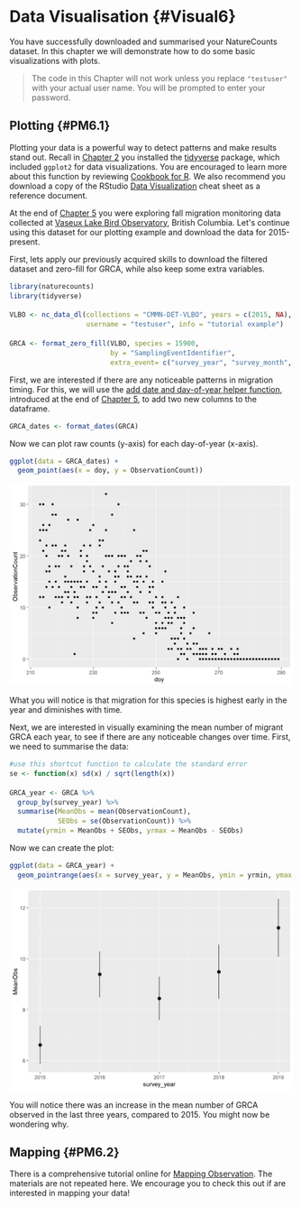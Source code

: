 # Data Visualisation {#Visual6}



You have successfully downloaded and summarised your NatureCounts dataset. In this chapter we will demonstrate how to do some basic visualizations with plots. 

> The code in this Chapter will not work unless you replace `"testuser"` with your actual user name. You will be prompted to enter your password. 

## Plotting {#PM6.1}

Plotting your data is a powerful way to detect patterns and make results stand out. Recall in [Chapter 2](#Package2.2) you installed the [tidyverse](https://www.tidyverse.org/) package, which included `ggplot2` for data visualizations. You are encouraged to learn more about this function by reviewing [Cookbook for R](http://www.cookbook-r.com/Graphs/). We also recommend you download a copy of the RStudio [Data Visualization](https://rstudio.com/wp-content/uploads/2015/03/ggplot2-cheatsheet.pdf) cheat sheet as a reference document.

At the end of [Chapter 5](#Manip5) you were exploring fall migration monitoring data collected at [Vaseux Lake Bird Observatory](https://naturecounts.ca/nc/default/datasets.jsp?code=CMMN-DET-VLBO), British Columbia. Let's continue using this dataset for our plotting example and download the data for 2015-present. 

First, lets apply our previously acquired skills to download the filtered dataset and zero-fill for GRCA, while also keep some extra variables. 


```r
library(naturecounts)
library(tidyverse)

VLBO <- nc_data_dl(collections = "CMMN-DET-VLBO", years = c(2015, NA), 
                   username = "testuser", info = "tutorial example")

GRCA <- format_zero_fill(VLBO, species = 15900, 
                         by = "SamplingEventIdentifier", 
                         extra_event= c("survey_year", "survey_month", "survey_day"))
```

First, we are interested if there are any noticeable patterns in migration timing. For this, we will use the [add date and day-of-year helper function](https://birdstudiescanada.github.io/naturecounts/reference/format_dates.html), introduced at the end of [Chapter 5](#Manip5.3), to add two new columns to the dataframe. 


```r
GRCA_dates <- format_dates(GRCA)
```

Now we can plot raw counts (y-axis) for each day-of-year (x-axis). 


```r
ggplot(data = GRCA_dates) + 
  geom_point(aes(x = doy, y = ObservationCount))
```

<img src="06-VisualData_files/figure-html/plot1VLBO-1.png" width="672" />

What you will notice is that migration for this species is highest early in the year and diminishes with time. 

Next, we are interested in visually examining the mean number of migrant GRCA each year, to see if there are any noticeable changes over time. First, we need to summarise the data: 


```r
#use this shortcut function to calculate the standard error
se <- function(x) sd(x) / sqrt(length(x))

GRCA_year <- GRCA %>% 
  group_by(survey_year) %>% 
  summarise(MeanObs = mean(ObservationCount), 
            SEObs = se(ObservationCount)) %>%   
  mutate(yrmin = MeanObs + SEObs, yrmax = MeanObs - SEObs)
```

Now we can create the plot: 


```r
ggplot(data = GRCA_year) +  
  geom_pointrange(aes(x = survey_year, y = MeanObs, ymin = yrmin, ymax = yrmax))
```

<img src="06-VisualData_files/figure-html/plot2VLBO-1.png" width="672" />

You will notice there was an increase in the mean number of GRCA observed in the last three years, compared to 2015. You might now be wondering why.  

## Mapping {#PM6.2}

There is a comprehensive tutorial online for [Mapping Observation](https://birdscanada.github.io/naturecounts/articles/articles/mapping-observations.html). The materials are not repeated here. We encourage you to check this out if are interested in mapping your data! 

